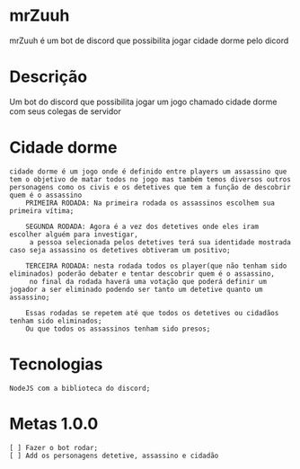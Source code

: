 # mrZuuh
mrZuuh é um bot de discord que possibilita jogar cidade dorme pelo dicord

# Descrição

Um bot do discord que possibilita jogar um jogo chamado cidade dorme com seus colegas de servidor

# Cidade dorme
	cidade dorme é um jogo onde é definido entre players um assassino que tem o objetivo de matar todos no jogo mas também temos diversos outros personagens como os civis e os detetives que tem a função de descobrir quem é o assassino
		PRIMEIRA RODADA: Na primeira rodada os assassinos escolhem sua primeira vítima;

		SEGUNDA RODADA: Agora é a vez dos detetives onde eles iram escolher alguém para investigar,
		 a pessoa selecionada pelos detetives terá sua identidade mostrada caso seja assassino os detetives obtiveram um positivo;

		TERCEIRA RODADA: nesta rodada todos os player(que não tenham sido eliminados) poderão debater e tentar descobrir quem é o assassino,
		 no final da rodada haverá uma votação que poderá definir um jogador a ser eliminado podendo ser tanto um detetive quanto um assassino;
		 
		Essas rodadas se repetem até que todos os detetives ou cidadãos tenham sido eliminados;
		Ou que todos os assassinos tenham sido presos;

# Tecnologias
	NodeJS com a biblioteca do discord;


# Metas 1.0.0
	[ ] Fazer o bot rodar;
	[ ] Add os personagens detetive, assassino e cidadão 
